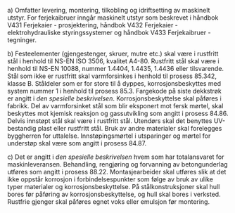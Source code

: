 a) Omfatter levering, montering, tilkobling og idriftsetting av maskinelt utstyr. For ferjekaibruer inngår maskinelt utstyr som beskrevet i håndbok V431 Ferjekaier - prosjektering, håndbok V432 Ferjekaier - elektrohydrauliske styringssystemer og håndbok V433 Ferjekaibruer - tegninger.

b) Festeelementer (gjengestenger, skruer, mutre etc.) skal være i rustfritt stål i henhold til NS-EN ISO 3506, kvalitet A4-80. Rustfritt stål skal være i henhold til NS-EN 10088, nummer 1.4404, 1.4435, 1.4436 eller tilsvarende. Stål som ikke er rustfritt skal varmforsinkes i henhold til prosess 85.342, klasse B. Ståldeler som er for store til å dyppes, korrosjonsbeskyttes med system nummer 1 i henhold til prosess 85.3. Fargekode på siste dekkstrøk er angitt i *den spesielle beskrivelsen*. Korrosjonsbeskyttelse skal påføres i fabrikk. Del av varmforsinket stål som blir eksponert mot fersk mørtel, skal beskyttes mot kjemisk reaksjon og gassutvikling som angitt i prosess 84.86. Delvis innstøpt stål skal være i rustfritt stål.
Utendørs skal det benyttes UV-bestandig plast eller rustfritt stål. Bruk av andre materialer skal forelegges byggherren for uttalelse.
Innstøpingsmørtel i utsparinger og mørtel for understøp skal være som angitt i prosess 84.87.

c) Det er angitt i *den spesielle beskrivelsen* hvem som har totalansvaret for maskinleveransen.
Behandling, rengjøring og forvanning av betongunderlag utføres som angitt i prosess 88.22.
Montasjearbeider skal utføres slik at det ikke oppstår korrosjon i forbindelsespunkter som følge av bruk av ulike typer materialer og korrosjonsbeskyttelse.
På stålkonstruksjoner skal hull bores før påføring av korrosjonsbeskyttelse, og hull skal bores i verksted.
Rustfrie gjenger skal påføres egnet voks eller emulsjon før montering.

